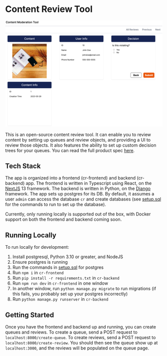 # Content Review Tool

![image](screenshot.png)

This is an open-source content review tool. It can enable you to review content by setting up queues and review objects, and providing a UI to review those objects. It also features the ability to set up custom decision trees for your queues. You can read the full product spec [here](https://docs.google.com/document/d/1GcjrolAkemedJYWHDe9G63NyJ0MOy9ej5mvuh7tyrww/edit).

## Tech Stack

The app is organized into a frontend (cr-frontend) and backend (cr-backend) app. The frontend is written in Typescript using React, on the [NextJS](https://nextjs.org/) 13 framework. The backend is written in Python, on the [Django](https://www.djangoproject.com/) framework. The app sets up postgres for its DB. By default, it assumes a user `admin` can access the database `cr` and create databases (see [setup.sql](https://github.com/shug2k/content-review-tool/blob/main/cr-backend/setup.sql) for the commands to run to set up the database).

Currently, only running locally is supported out of the box, with Docker support on both the frontend and backend coming soon.

## Running Locally

To run locally for development:

1. Install postgresql, Python 3.10 or greater, and NodeJS
2. Ensure postgres is running
3. Run the commands in [setup.sql](https://github.com/shug2k/content-review-tool/blob/main/cr-backend/setup.sql) for postgres
4. Run `npm i` in `cr-frontend`
5. Run `pip install -r requirements.txt` in `cr-backend`
6. Run `npm run dev` in `cr-frontend` in one window
7. In another window, run `python manage.py migrate` to run migrations (if this fails, you probably set up your postgres incorrectly)
8. Run `python manage.py runserver` in `cr-backend`

## Getting Started

Once you have the frontend and backend up and running, you can create queues and reviews. To create a queue, send a POST request to `localhost:8000/create-queue`. To create reviews, send a POST request to `localhost:8000/create-review`. You should then see the queue show up at `localhost:3000`, and the reviews will be populated on the queue page.

